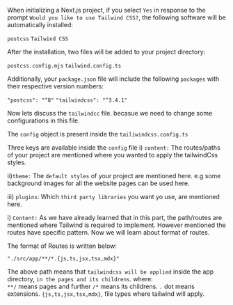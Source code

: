 When initializing a Next.js project, if you select `Yes` in response to the prompt `Would you like to use Tailwind CSS?`, the following software will be automatically installed:

`postcss`
`Tailwind CSS`

After the installation, two files will be added to your project directory:

`postcss.config.mjs`
`tailwind.config.ts`

Additionally, your `package.json` file will include the following `packages` with their respective version numbers:

`"postcss": "^8"`
`"tailwindcss": "^3.4.1"`

Now lets discuss the `tailwindcc` file. becasue we need to change some configurations in this file.

The `config` object is present inside the `tailiwindcss.config.ts`

Three keys are available inside the `config` file
i) `content:` The routes/paths of your project are mentioned where you wanted to apply the tailwindCss styles.

ii)`theme:` The `default styles` of your project are mentioned here. e.g some background images for all the website pages can be used here.

iii) `plugins`: Which `third party libraries` you want yo use, are mentioned here.

i) `Content:` As we have already learned that in this part, the path/routes are mentioned where Tailwind is required to implement. However mentioned the routes have specific pattern. Now we will learn about format of routes.

The format of Routes is written below:

`"./src/app/**/*.{js,ts,jsx,tsx,mdx}"`

The above path means that `tailwindcss will be applied` inside the app directory, `in the pages and its childrens`.
where:  
`**/` means pages and further `/*` means its childrens.
`.` dot means extensions.
`{js,ts,jsx,tsx,mdx}`, file types where tailwind will apply.
